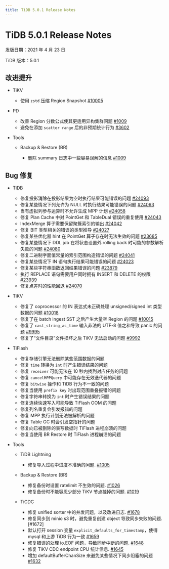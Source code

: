 ```yaml
---
title: TiDB 5.0.1 Release Notes
---
```


# TiDB 5.0.1 Release Notes

发版日期：2021 年 4 月 23 日

TiDB 版本：5.0.1

## 改进提升

+ TiKV

    - 使用 `zstd` 压缩 Region Snapshot [#10005](https://github.com/tikv/tikv/pull/10005)

+ PD

    - 改善 Region 分数公式使其更适用异构集群问题 [#1009](https://github.com/pingcap/br/pull/1009)
    - 避免在添加 `scatter range` 后的非预期统计行为 [#3602](https://github.com/pingcap/pd/pull/3602)

+ Tools

    + Backup & Restore (BR)

        - 删除 summary 日志中一些容易误解的信息 [#1009](https://github.com/pingcap/br/pull/1009)

## Bug 修复

+ TiDB

    - 修复投影消除在投影结果为空时执行结果可能错误的问题 [#24093](https://github.com/pingcap/tidb/pull/24093)
    - 修复某些情况下列允许为 NULL 时执行结果可能错误的问题 [#24063](https://github.com/pingcap/tidb/pull/24063)
    - 当有虚拟列参与运算时不允许生成 MPP 计划 [#24058](https://github.com/pingcap/tidb/pull/24058)
    - 修复 Plan Cache 中对 PointGet 和 TableDual 错误的重复使用 [#24043](https://github.com/pingcap/tidb/pull/24043)
    - IndexMerge 算子需要保留聚簇索引的输出 [#24042](https://github.com/pingcap/tidb/pull/24042)
    - 修复 BIT 类型相关的错误的类型推导 [#24027](https://github.com/pingcap/tidb/pull/24027)
    - 修复某些优化器 hint 在 PointGet 算子存在时无法生效的问题 [#23685](https://github.com/pingcap/tidb/pull/23685)
    - 修复某些情况下 DDL job 在将状态设置外 rolling back 时可能的参数解析失败的问题 [#24080](https://github.com/pingcap/tidb/pull/24080)
    - 修复二进制字面值常量的索引范围构造错误的问题 [#24041](https://github.com/pingcap/tidb/pull/24041)
    - 修复某些情况下 IN 语句执行结果可能错误的问题 [#24023](https://github.com/pingcap/tidb/pull/24023)
    - 修复某些字符串函数返回结果错误的问题 [#23879](https://github.com/pingcap/tidb/pull/23879)
    - 执行 REPLACE 语句需要用户同时拥有 INSERT 和 DELETE 的权限 [#23939](https://github.com/pingcap/tidb/pull/23939)
    - 修复点差时的性能回退 [#24070](https://github.com/pingcap/tidb/pull/24070)

+ TiKV

    - 修复了 coprocessor 的 IN 表达式未正确处理 unsigned/signed int 类型数据的问题 [#10018](https://github.com/tikv/tikv/pull/10018)
    - 修复了在 batch ingest SST 之后产生大量空 Region 的问题 [#10015](https://github.com/tikv/tikv/pull/10015)
    - 修复了 `cast_string_as_time` 输入非法的 UTF-8 值之和导致 panic 的问题 [#9995](https://github.com/tikv/tikv/pull/9995)
    - 修复了“文件目录”文件损坏之后 TiKV 无法启动的问题 [#9992](https://github.com/tikv/tikv/pull/9992)

+ TiFlash

    - 修复存储引擎无法删除某些范围数据的问题
    - 修复 `time` 转换为 `int` 时产生错误结果的问题
    - 修复 `receiver` 可能无法在 10 秒内找到对应任务的问题
    - 修复 `cancelMPPQuery` 中可能存在无效迭代器的问题
    - 修复 `bitwise` 操作和 TiDB 行为不一致的问题
    - 修复当使用 `prefix key` 时出现范围重叠报错的问题
    - 修复字符串转换为 `int` 时产生错误结果的问题
    - 修复连续快速写入可能导致 TiFlash OOM 的问题
    - 修复列名重复会引发报错的问题
    - 修复 MPP 执行计划无法被解析的问题
    - 修复 Table GC 时会引发空指针的问题
    - 修复向已被删除的表写数据时 TiFlash 进程崩溃的问题
    - 修复当使用 BR Restore 时 TiFlash 进程崩溃的问题

+ Tools

    + TiDB Lightning

        - 修复导入过程中进度不准确的问题. [#1005](https://github.com/pingcap/br/pull/1005)

    + Backup & Restore (BR)

        - 修复备份时设置 ratelimit 不生效的问题. [#1026](https://github.com/pingcap/br/pull/1026)
        - 修复备份时不能容忍少部分 TiKV 节点挂掉的问题. [#1019](https://github.com/pingcap/br/pull/1019)

    + TiCDC

        - 修复 unified sorter 中的并发问题，以及改进日志. [#1678](https://github.com/pingcap/ticdc/pull/1678)
        - 修复同步到 minio s3 时，避免重复创建 object 导致同步失败的问题. [#1672]
        - 默认打开 session 变量 `explicit_defaults_for_timestamp`，使得 mysql 和上游 TiDB 行为一致 [#1659](https://github.com/pingcap/ticdc/pull/1659)
        - 修复错误的处理 io.EOF 问题，导致同步中断的问题. [#1648](https://github.com/pingcap/ticdc/pull/1648)
        - 修复 TiKV CDC endpoint CPU 统计信息. [#1645](https://github.com/pingcap/ticdc/pull/1645)
        - 增加 defaultBufferChanSize 来避免某些情况下同步阻塞的问题 [#1632](https://github.com/pingcap/ticdc/pull/1632)
